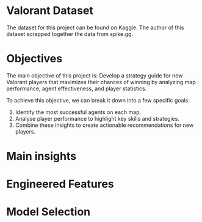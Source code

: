 # Valorant Dataset

The dataset for this project can be found on Kaggle. 
The author of this dataset scrapped together the data from spike.gg. 

# Objectives

The main objective of this project is: 
Develop a strategy guide for new Valorant players that maximizes their chances of winning by analyzing map performance, agent effectiveness, and player statistics.

To achieve this objective, we can break it down into a few specific goals:

1. Identify the most successful agents on each map.
2. Analyse player performance to highlight key skills and strategies.
3. Combine these insights to create actionable recommendations for new players.

# Main insights

# Engineered Features

# Model Selection 
